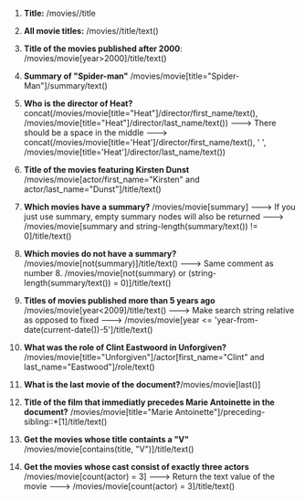 1. **Title:** /movies//title
2. **All movie titles:** /movies//title/text()
3. **Title of the movies published after 2000**: /movies/movie[year>2000]/title/text()
4. **Summary of "Spider-man"** /movies/movie[title="Spider-Man"]/summary/text()

5. **Who is the director of Heat?** concat(/movies/movie[title="Heat"]/director/first_name/text(), /movies/movie[title="Heat"]/director/last_name/text())
---> There should be a space in the middle
---> concat(/movies/movie[title='Heat']/director/first_name/text(), ' ', /movies/movie[title='Heat']/director/last_name/text())

6. **Title of the movies featuring Kirsten Dunst** /movies/movie[actor/first_name="Kirsten" and actor/last_name="Dunst"]/title/text()

7. **Which movies have a summary?** /movies/movie[summary]
---> If you just use summary, empty summary nodes will also be returned
---> /movies/movie[summary and string-length(summary/text()) != 0]/title/text()

8. **Which movies do not have a summary?** /movies/movie[not(summary)]/title/text()
---> Same comment as number 8. /movies/movie[not(summary) or (string-length(summary/text()) = 0)]/title/text()

9. **Titles of movies published more than 5 years ago** /movies/movie[year<2009]/title/text()
---> Make search string relative as opposed to fixed
---> /movies/movie[year <= 'year-from-date(current-date())-5']/title/text()

10. **What was the role of Clint Eastwoord in Unforgiven?** /movies/movie[title="Unforgiven"]/actor[first_name="Clint" and last_name="Eastwood"]/role/text()

11. **What is the last movie of the document?**/movies/movie[last()]
12. **Title of the film that immediatly precedes Marie Antoinette in the document?** /movies/movie[title="Marie Antoinette"]/preceding-sibling::*[1]/title/text()
13. **Get the movies whose title containts a "V"** /movies/movie[contains(title, "V")]/title/text()
14. **Get the movies whose cast consist of exactly three actors** /movies/movie[count(actor) = 3]
---> Return the text value of the movie
---> /movies/movie[count(actor) = 3]/title/text()
